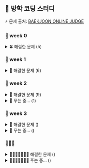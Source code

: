 ## 🌊 방학 코딩 스터디
⚡️ 문제 출처: <A href = https://www.acmicpc.net/problemset> BAEKJOON ONLINE JUDGE </A>
### 🦔 week 0
<details>
<summary> 🍀 해결한 문제 (5)</summary>
 
- 1292:  🥉 I 쉽게 푸는 문제
 
- 2851:  🥉 I 슈퍼 마리오
  
- 2920:  🥉 II 음계
  
- 10250: 🥉 III ACM 호텔
  
- 31403: 🥉 IV A + B - C
</details>

### 🦔 week 1
<details>
<summary>🌿 해결한 문제 (6)</summary>
 
- 11057: 🥈 I 오르막 수
  
- 11726: 🥈 III 2×n 타일링
  
- 1213:  🥈 III 팰린드롬 만들기
  
- 1402:  🥈 V 아무래도이문제는A번난이도인것같다
  
- 1463:  🥈 III 1로 만들기
  
- 2748:  🥉 I 피보나치 수 2
</details> 

### 🦔 week 2
<details>
<summary>🌵 해결한 문제 (9)</summary>
 
- 11655: 🥉 I ROT13

- 1417:  🥈 V 국회의원 선거
  
- 1817:  🥈 V 짐 챙기는 숌
  
- 2870:  🥈 IV 수학숙제
  
- 9996: 🥈 III 한국이 그릴울 땐 서버에 접속하지

- 2002: 🥈 I 추월

- 1010: 🥈 V 다리 놓기

- 9625: 🥈 V BABBA

- 9655: 🥈 V 돌게임
</details>
<details>
<summary>🌵 푸는 중... (1)</summary>
  
- 11055: 🥈 II 가장 큰 증가하는 부분 수열

 </details>

### 🦔 week 3 
<details>
<summary>🌴 해결한 문제 () </summary>
</details>
<details>
<summary>🌴 푸는 중... () </summary>
</details>

### 🦔🦔🦔
<details>
<summary>🥑🍐🍏🍈🥝🥔🥗 해결한 문제 () </summary>
</details>
<details>
<summary>🥑🍐🍏🍈🥝🥔🥗 푸는 중... () </summary>
</details>
